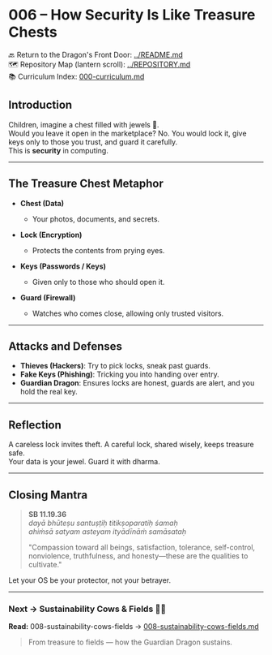 # 006 – How Security Is Like Treasure Chests

🔙 Return to the Dragon's Front Door: [../README.md](../README.md)  
🗺️ Repository Map (lantern scroll): [../REPOSITORY.md](../REPOSITORY.md)  
📚 Curriculum Index: [000-curriculum.md](000-curriculum.md)


## Introduction

Children, imagine a chest filled with jewels 💎.  
Would you leave it open in the marketplace? No. You would lock it, give keys only to those you trust, and guard it carefully.  
This is **security** in computing.

---

## The Treasure Chest Metaphor

- **Chest (Data)**  
  - Your photos, documents, and secrets.  

- **Lock (Encryption)**  
  - Protects the contents from prying eyes.  

- **Keys (Passwords / Keys)**  
  - Given only to those who should open it.  

- **Guard (Firewall)**  
  - Watches who comes close, allowing only trusted visitors.  

---

## Attacks and Defenses

- **Thieves (Hackers)**: Try to pick locks, sneak past guards.  
- **Fake Keys (Phishing)**: Tricking you into handing over entry.  
- **Guardian Dragon**: Ensures locks are honest, guards are alert, and you hold the real key.  

---

## Reflection

A careless lock invites theft. A careful lock, shared wisely, keeps treasure safe.  
Your data is your jewel. Guard it with dharma.  

---

## Closing Mantra

> **SB 11.19.36**  
> *dayā bhūteṣu santuṣṭiḥ titikṣoparatiḥ śamaḥ  
> ahiṁsā satyam asteyam ityādīnāṁ samāsataḥ*  
>  
> "Compassion toward all beings, satisfaction, tolerance, self-control, nonviolence, truthfulness, and honesty—these are the qualities to cultivate."  

Let your OS be your protector, not your betrayer.

---
### Next → Sustainability Cows & Fields 🐄🌾
**Read:** 008-sustainability-cows-fields → [008-sustainability-cows-fields.md](008-sustainability-cows-fields.md)

> From treasure to fields — how the Guardian Dragon sustains.
